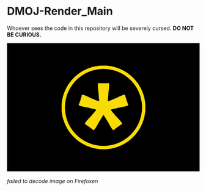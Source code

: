 # DMOJ-Render_Main

Whoever sees the code in this repository will be severely cursed. **DO NOT BE CURIOUS.**

![](Render_Main/dmoj01-min.png)

*failed to decode image on Firefoxen*